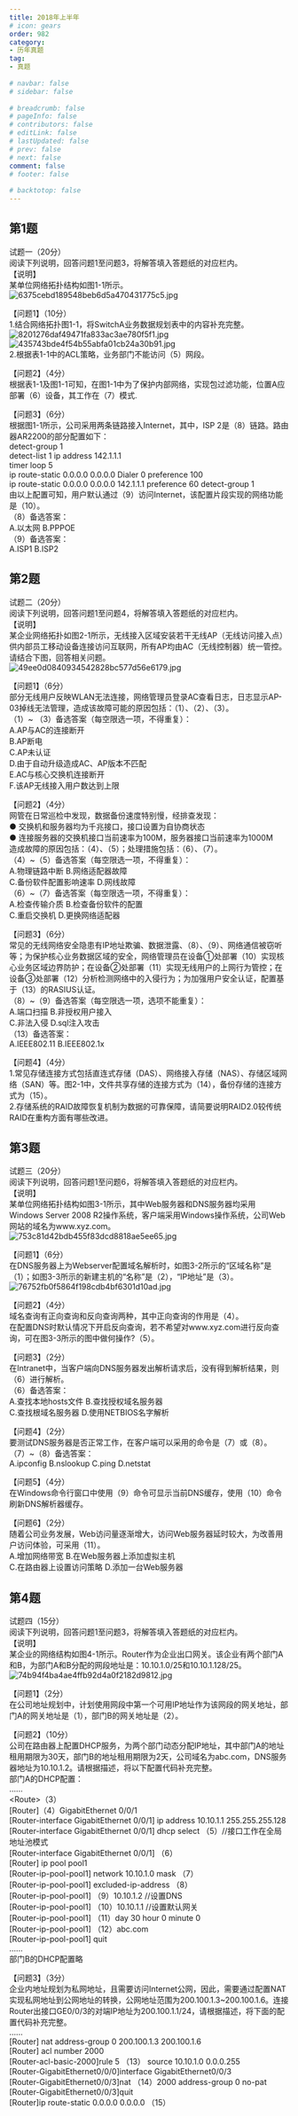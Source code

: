 ```yaml
---  
title: 2018年上半年  
# icon: gears  
order: 982  
category:  
- 历年真题  
tag:  
- 真题  
  
# navbar: false  
# sidebar: false  
  
# breadcrumb: false  
# pageInfo: false  
# contributors: false  
# editLink: false  
# lastUpdated: false  
# prev: false  
# next: false  
comment: false  
# footer: false  
  
# backtotop: false  
---  
```

## 第1题 ##

试题一（20分）  
阅读下列说明，回答问题1至问题3，将解答填入答题纸的对应栏内。  
【说明】  
某单位网络拓扑结构如图1-1所示。  
![6375cebd189548beb6d5a470431775c5.jpg][]  
  
【问题1】（10分）  
1.结合网络拓扑图1-1，将SwitchA业务数据规划表中的内容补充完整。  
![8201276daf49471fa833ac3ae780f5f1.jpg][]  
![435743bde4f54b55abfa01cb24a30b91.jpg][]  
2.根据表1-1中的ACL策略，业务部门不能访问（5）网段。  
  
【问题2】（4分）  
根据表1-1及图1-1可知，在图1-1中为了保护内部网络，实现包过滤功能，位置A应部署（6）设备，其工作在（7）模式.  
  
【问题3】（6分）  
根据图1-1所示，公司采用两条链路接入Internet，其中，ISP 2是（8）链路。路由器AR2200的部分配置如下：  
detect-group 1  
detect-list 1 ip address 142.1.1.1  
timer loop 5  
ip route-static 0.0.0.0 0.0.0.0 Dialer 0 preference 100  
ip route-static 0.0.0.0 0.0.0.0 142.1.1.1 preference 60 detect-group 1  
由以上配置可知，用户默认通过（9）访问Internet，该配置片段实现的网络功能是（10）。  
（8）备选答案：  
A.以太网 B.PPPOE  
（9）备选答案：  
A.ISP1 B.ISP2  


## 第2题 ##

试题二（20分）  
阅读下列说明，回答问题1至问题4，将解答填入答题纸的对应栏内。  
【说明】  
某企业网络拓扑如图2-1所示，无线接入区域安装若干无线AP（无线访问接入点）供内部员工移动设备连接访问互联网，所有AP均由AC（无线控制器）统一管控。请结合下图，回答相关问题。  
![49ee0d0840934542828bc577d56e6179.jpg][]  
  
【问题1】（6分）  
部分无线用户反映WLAN无法连接，网络管理员登录AC查看日志，日志显示AP-03掉线无法管理，造成该故障可能的原因包括：（1）、（2）、（3）。  
（1）~ （3）备选答案（每空限选一项，不得重复）：  
A.AP与AC的连接断开  
B.AP断电  
C.AP未认证  
D.由于自动升级造成AC、AP版本不匹配  
E.AC与核心交换机连接断开  
F.该AP无线接入用户数达到上限  
  
【问题2】（4分）  
网管在日常巡检中发现，数据备份速度特别慢，经排查发现：  
● 交换机和服务器均为千兆接口，接口设置为自协商状态  
● 连接服务器的交换机接口当前速率为100M，服务器接口当前速率为1000M  
造成故障的原因包括：（4）、（5）；处理措施包括：（6）、（7）。  
（4）~（5）备选答案（每空限选一项，不得重复）：  
A.物理链路中断 B.网络适配器故障  
C.备份软件配置影响速率 D.网线故障  
（6）~（7）备选答案（每空限选一项，不得重复）：  
A.检查传输介质 B.检查备份软件的配置  
C.重启交换机 D.更换网络适配器  
  
【问题3】（6分）  
常见的无线网络安全隐患有IP地址欺骗、数据泄露、（8）、（9）、网络通信被窃听等；为保护核心业务数据区域的安全，网络管理员在设备①处部署（10）实现核心业务区域边界防护；在设备②处部署（11）实现无线用户的上网行为管控；在设备③处部署（12）分析检测网络中的入侵行为；为加强用户安全认证，配置基于（13）的RASIUS认证。  
（8）~（9）备选答案（每空限选一项，选项不能重复）：  
A.端口扫描 B.非授权用户接入  
C.非法入侵 D.sql注入攻击  
（13）备选答案：  
A.IEEE802.11 B.IEEE802.1x  
  
【问题4】（4分）  
1.常见存储连接方式包括直连式存储（DAS）、网络接入存储（NAS）、存储区域网络（SAN）等。图2-1中，文件共享存储的连接方式为（14），备份存储的连接方式为（15）。  
2.存储系统的RAID故障恢复机制为数据的可靠保障，请简要说明RAID2.0较传统RAID在重构方面有哪些改进。  


## 第3题 ##

试题三（20分）  
阅读下列说明，回答问题1至问题6，将解答填入答题纸的对应栏内。  
【说明】  
某单位网络拓扑结构如图3-1所示，其中Web服务器和DNS服务器均采用Windows Server 2008 R2操作系统，客户端采用Windows操作系统，公司Web网站的域名为www.xyz.com。  
![753c81d42bdb455f83dcd8818ae5ee65.jpg][]  
  
【问题1】（6分）  
在DNS服务器上为Webserver配置域名解析时，如图3-2所示的“区域名称”是（1）；如图3-3所示的新建主机的“名称”是（2），“IP地址”是（3）。  
![76752fb0f5864f198cdb4bf6301d10ad.jpg][]  
  
【问题2】（4分）  
域名查询有正向查询和反向查询两种，其中正向查询的作用是（4）。  
在配置DNS时默认情况下开启反向查询，若不希望对www.xyz.com进行反向查询，可在图3-3所示的图中做何操作?（5）。  
  
【问题3】（2分）  
在Intranet中，当客户端向DNS服务器发出解析请求后，没有得到解析结果，则（6）进行解析。  
（6）备选答案：  
A.查找本地hosts文件 B.查找授权域名服务器  
C.查找根域名服务器 D.使用NETBIOS名字解析  
  
【问题4】（2分）  
要测试DNS服务器是否正常工作，在客户端可以采用的命令是（7）或（8）。  
（7）~（8）备选答案：  
A.ipconfig B.nslookup C.ping D.netstat  
  
【问题5】（4分）  
在Windows命令行窗口中使用（9）命令可显示当前DNS缓存，使用（10）命令刷新DNS解析器缓存。  
  
【问题6】（2分）  
随着公司业务发展，Web访问量逐渐增大，访问Web服务器延时较大，为改善用户访问体验，可采用（11）。  
A.增加网络带宽 B.在Web服务器上添加虚拟主机  
C.在路由器上设置访问策略 D.添加一台Web服务器  


## 第4题 ##

试题四（15分）  
阅读下列说明，回答问题1至问题3，将解答填入答题纸的对应栏内。  
【说明】  
某企业的网络结构如图4-1所示。Router作为企业出口网关。该企业有两个部门A和B，为部门A和B分配的网段地址是：10.10.1.0/25和10.10.1.128/25。  
![74b94f4ba4ae4ffb92d4a0f2182d9812.jpg][]  
  
【问题1】（2分）  
在公司地址规划中，计划使用网段中第一个可用IP地址作为该网段的网关地址，部门A的网关地址是（1），部门B的网关地址是（2）。  
  
【问题2】（10分）  
公司在路由器上配置DHCP服务，为两个部门动态分配IP地址，其中部门A的地址租用期限为30天，部门B的地址租用期限为2天，公司域名为abc.com，DNS服务器地址为10.10.1.2。请根据描述，将以下配置代码补充完整。  
部门A的DHCP配置：  
......  
&lt;Route&gt;（3）  
\[Router\]（4）GigabitEthernet 0/0/1  
\[Router-interface GigabitEthernet 0/0/1\] ip address 10.10.1.1 255.255.255.128  
\[Router-interface GigabitEthernet 0/0/1\] dhcp select （5）//接口工作在全局地址池模式  
\[Router-interface GigabitEthernet 0/0/1\] （6）  
\[Router\] ip pool pool1  
\[Router-ip-pool-pool1\] network 10.10.1.0 mask （7）  
\[Router-ip-pool-pool1\] excluded-ip-address （8）  
\[Router-ip-pool-pool1\] （9）10.10.1.2 //设置DNS  
\[Router-ip-pool-pool1\] （10）10.10.1.1 //设置默认网关  
\[Router-ip-pool-pool1\] （11）day 30 hour 0 minute 0  
\[Router-ip-pool-pool1\] （12）abc.com  
\[Router-ip-pool-pool1\] quit  
......  
部门B的DHCP配置略  
  
【问题3】（3分）  
企业内地址规划为私网地址，且需要访问Internet公网，因此，需要通过配置NAT实现私网地址到公网地址的转换，公网地址范围为200.100.1.3~200.100.1.6。连接Router出接口GE0/0/3的对端IP地址为200.100.1.1/24，请根据描述，将下面的配置代码补充完整。  
......  
\[Router\] nat address-group 0 200.100.1.3 200.100.1.6  
\[Router\] acl number 2000  
\[Router-acl-basic-2000\]rule 5 （13） source 10.10.1.0 0.0.0.255  
\[Router-GigabitEthernet0/0/0\]interface GigabitEthernet0/0/3  
\[Router-GigabitEthernet0/0/3\]nat （14）2000 address-group 0 no-pat  
\[Router-GigabitEthernet0/0/3\]quit  
\[Router\]ip route-static 0.0.0.0 0.0.0.0 （15）  



[6375cebd189548beb6d5a470431775c5.jpg]: https://www.xkxxkx.cn/file/exam/software/网络工程师/案例/第1题/6375cebd189548beb6d5a470431775c5.jpg
[8201276daf49471fa833ac3ae780f5f1.jpg]: https://www.xkxxkx.cn/file/exam/software/网络工程师/案例/第1题/8201276daf49471fa833ac3ae780f5f1.jpg
[435743bde4f54b55abfa01cb24a30b91.jpg]: https://www.xkxxkx.cn/file/exam/software/网络工程师/案例/第1题/435743bde4f54b55abfa01cb24a30b91.jpg
[49ee0d0840934542828bc577d56e6179.jpg]: https://www.xkxxkx.cn/file/exam/software/网络工程师/案例/第2题/49ee0d0840934542828bc577d56e6179.jpg
[753c81d42bdb455f83dcd8818ae5ee65.jpg]: https://www.xkxxkx.cn/file/exam/software/网络工程师/案例/第3题/753c81d42bdb455f83dcd8818ae5ee65.jpg
[76752fb0f5864f198cdb4bf6301d10ad.jpg]: https://www.xkxxkx.cn/file/exam/software/网络工程师/案例/第3题/76752fb0f5864f198cdb4bf6301d10ad.jpg
[74b94f4ba4ae4ffb92d4a0f2182d9812.jpg]: https://www.xkxxkx.cn/file/exam/software/网络工程师/案例/第4题/74b94f4ba4ae4ffb92d4a0f2182d9812.jpg

